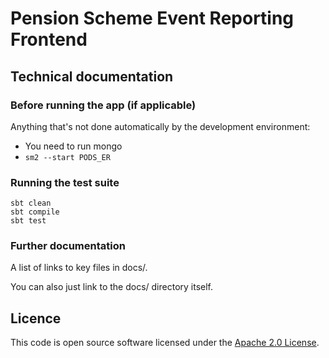 # Pension Scheme Event Reporting Frontend

## Technical documentation

### Before running the app (if applicable)

Anything that's not done automatically by the development environment:

- You need to run mongo
- ```sm2 --start PODS_ER```

### Running the test suite

```
sbt clean
sbt compile
sbt test
```

### Further documentation

A list of links to key files in docs/.

You can also just link to the docs/ directory itself.

## Licence

This code is open source software licensed under the [Apache 2.0 License]("http://www.apache.org/licenses/LICENSE-2.0.html").
